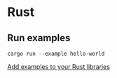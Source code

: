 # Rust

## Run examples

```shell
cargo run --example hello-world
```

[Add examples to your Rust libraries](http://xion.io/post/code/rust-examples.html)
